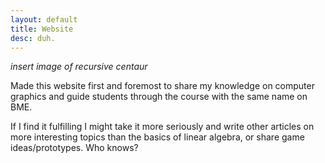 ```yaml
---
layout: default
title: Website
desc: duh.
---
```

*insert image of recursive centaur*

Made this website first and foremost to share my knowledge on computer graphics and guide students through the course with the same name on BME.

If I find it fulfilling I might take it more seriously and write other articles on more interesting topics than the basics of linear algebra, or share game ideas/prototypes. Who knows?